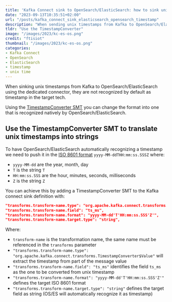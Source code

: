 ```yaml
---
title: 'Kafka Connect sink to OpenSearch/ElasticSearch: how to sink unix timestamps'
date: "2023-09-13T10:35:51+02:00"
url: "/posts/kafka_connect_sink_elasticsearch_opensearch_timestamp"
description: "When sending unix timestamps from Kafka to OpenSearch/ElasticSearch, they are not recognized by default as timestamp, this shows how"
tldr: "Use the TimestampConverter"
image: "/images/2023/kc-es-os.png"
credit: "ftisiot"
thumbnail: "/images/2023/kc-es-os.png"
categories:
- Kafka Connect
- OpenSearch
- ElasticSearch
- timestamp
- unix time
---
```


When sinking unix timestamps from Kafka to OpenSearch/ElasticSearch using the dedicated connector, they are not recognized by default as timestamp in the target tech. 

<!--more-->

Using the [TimestampConverter SMT](https://rmoff.net/2020/12/17/twelve-days-of-smt-day-8-timestampconverter/) you can change the format into one that is recognized natively by OpenSearch/ElasticSearch.



## Use the TimestampConverter SMT to translate unix timestamps into strings

To have OpenSearch/ElasticSearch automatically recognizing a timestamp we need to push it in the [ISO 8601 format](https://en.wikipedia.org/wiki/ISO_8601#Combined_date_and_time_representations) `yyyy-MM-ddTHH:mm:ss.SSSZ` where:

* `yyyy-MM-dd` are the year, month, day
* `T` is the string `T`
* `HH:mm:ss.SSS` are the hour, minutes, seconds, milliseconds
* `Z` is the string `Z`

You can achieve this by adding a TimestampConverter SMT to the Kafka connect sink definition with:

```json
"transforms.transform-name.type": "org.apache.kafka.connect.transforms.TimestampConverter$Value"
"transforms.transform-name.field": "ts_ms",
"transforms.transform-name.format": "yyyy-MM-dd'T'HH:mm:ss.SSS'Z'",
"transforms.transform-name.target.type": "string",    
```

Where:

* `transform-name` is the transformation name, the same name must be referenced in the `transforms` parameter
* `"transforms.transform-name.type": "org.apache.kafka.connect.transforms.TimestampConverter$Value"` will extract the timestamp from part of the message value
* `"transforms.transform-name.field": "ts_ms"` identifies the field `ts_ms` as the one to be converted from unix timestamp
* `"transforms.transform-name.format": "yyyy-MM-dd'T'HH:mm:ss.SSS'Z'"` defines the target ISO 8601 format
* `"transforms.transform-name.target.type": "string"` defines the target field as string (OS/ES will automatically recognize it as timestamp)

